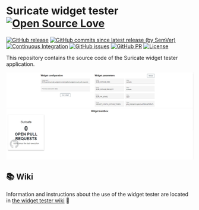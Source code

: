 # Suricate widget tester [![Open Source Love](https://badges.frapsoft.com/os/v3/open-source-150x25.png?v=103)](https://github.com/ellerbrock/open-source-badges/)

[![GitHub release](https://img.shields.io/github/v/release/michelin/suricate-widget-tester)](https://github.com/michelin/suricate-widget-tester/releases)
[![GitHub commits since latest release (by SemVer)](https://img.shields.io/github/commits-since/michelin/suricate-widget-tester/latest)](https://github.com/michelin/suricate-widget-tester/commits/master)
[![Continuous Integration](https://github.com/michelin/suricate-widget-tester/actions/workflows/continuous_integration.yml/badge.svg)](https://github.com/michelin/suricate-widget-tester/actions/workflows/continuous_integration.yml)
[![GitHub issues](https://img.shields.io/github/issues/michelin/suricate-widget-tester.svg)](https://github.com/michelin/suricate-widget-tester/issues/)
[![GitHub PR](https://img.shields.io/github/issues-pr/michelin/suricate-widget-tester.svg)](https://github.com/michelin/suricate-widget-tester/pulls/)
[![License](https://img.shields.io/badge/License-Apache%202.0-blue.svg)](https://opensource.org/licenses/Apache-2.0)

This repository contains the source code of the Suricate widget tester application.

![Suricate widget tester](src/main/webapp/assets/images/widget-tester.png)

## 📚 Wiki

Information and instructions about the use of the widget tester are located in [the widget tester wiki](https://github.com/michelin/suricate-widget-tester/wiki) 🙌
